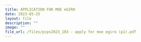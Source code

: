 ```yaml
---
title: APPLICATION FOR MOE eGIRO
date: 2023-05-25
layout: file
description: ""
image: ""
file_url: /files/pcps2023_103 - apply for moe egiro (p1).pdf
---
```

